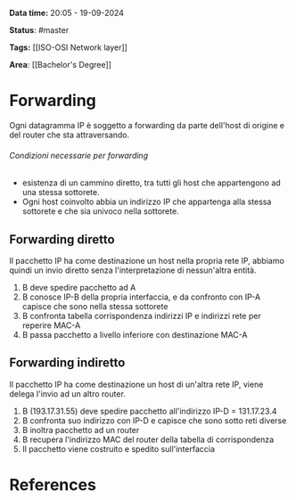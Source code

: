 **Data time:** 20:05 - 19-09-2024

**Status**: #master

**Tags:** [[ISO-OSI Network layer]]

**Area**: [[Bachelor's Degree]]
# Forwarding

Ogni datagramma IP è soggetto a forwarding da parte dell'host di origine e del router che sta attraversando.
###### Condizioni necessarie per forwarding
- esistenza di un cammino diretto, tra tutti gli host che appartengono ad una stessa sottorete.
- Ogni host coinvolto abbia un indirizzo IP che appartenga alla stessa sottorete e che sia univoco nella sottorete.

## Forwarding diretto
Il pacchetto IP ha come destinazione un host nella propria rete IP, abbiamo quindi un invio diretto senza l'interpretazione di nessun'altra entità.
1. B deve spedire pacchetto ad A
2. B conosce IP-B della propria interfaccia, e da confronto con IP-A capisce che sono nella stessa sottorete
3. B confronta tabella corrispondenza indirizzi IP e indirizzi rete per reperire MAC-A
4. B passa pacchetto a livello inferiore con destinazione MAC-A

## Forwarding indiretto
Il pacchetto IP ha come destinazione un host di un'altra rete IP, viene delega l'invio ad un altro router.
1. B (193.17.31.55) deve spedire pacchetto all'indirizzo IP-D = 131.17.23.4
2. B confronta suo indirizzo con IP-D e capisce che sono sotto reti diverse
3. B inoltra pacchetto ad un router
4. B recupera l'indirizzo MAC del router della tabella di corrispondenza 
5. Il pacchetto viene costruito e spedito sull'interfaccia


# References